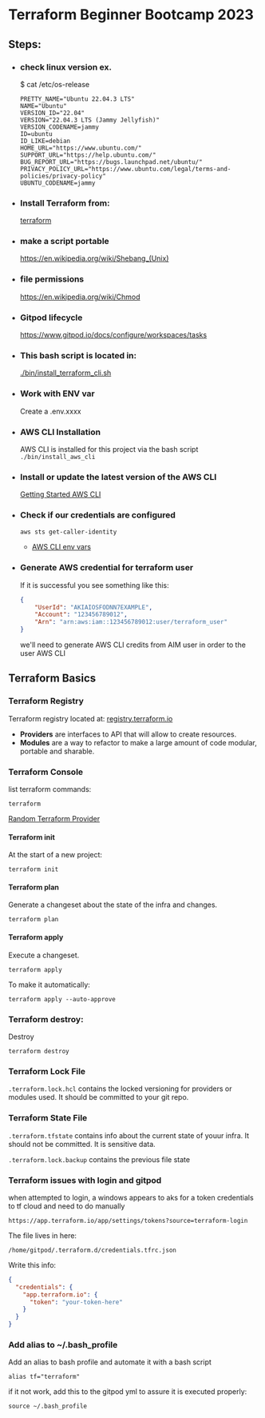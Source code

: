 # Terraform Beginner Bootcamp 2023

## Steps:

- ### check linux version ex.
    $ cat /etc/os-release
     ```
    PRETTY_NAME="Ubuntu 22.04.3 LTS"
    NAME="Ubuntu"
    VERSION_ID="22.04"
    VERSION="22.04.3 LTS (Jammy Jellyfish)"
    VERSION_CODENAME=jammy
    ID=ubuntu
    ID_LIKE=debian
    HOME_URL="https://www.ubuntu.com/"
    SUPPORT_URL="https://help.ubuntu.com/"
    BUG_REPORT_URL="https://bugs.launchpad.net/ubuntu/"
    PRIVACY_POLICY_URL="https://www.ubuntu.com/legal/terms-and-policies/privacy-policy"
    UBUNTU_CODENAME=jammy
    ```


- ### Install Terraform from: 
    [terraform](https://developer.hashicorp.com/terraform/tutorials/aws-get-started/install-cli)

- ### make a script portable
    https://en.wikipedia.org/wiki/Shebang_(Unix)

- ### file permissions
    https://en.wikipedia.org/wiki/Chmod

- ### Gitpod lifecycle
    https://www.gitpod.io/docs/configure/workspaces/tasks

- ### This bash script is located in: 
    [ ./bin/install_terraform_cli.sh ](./bin/install_terraform_cli.sh)

- ### Work with ENV var
    Create a .env.xxxx 

- ### AWS CLI Installation
    AWS CLI is installed for this project via the bash script `./bin/install_aws_cli`

- ### Install or update the latest version of the AWS CLI
    [Getting Started AWS CLI](https://docs.aws.amazon.com/cli/latest/userguide/getting-started-install.html)

- ### Check if our credentials are configured
    ```sh
    aws sts get-caller-identity
    ```

   * [AWS CLI env vars](https://docs.aws.amazon.com/cli/latest/userguide/cli-configure-envvars.html)

- ### Generate AWS credential for terraform user
    If it is successful you see something like this:
    ```json
    {
        "UserId": "AKIAIOSFODNN7EXAMPLE",
        "Account": "123456789012",
        "Arn": "arn:aws:iam::123456789012:user/terraform_user"
    }
    ```
    we'll need to generate AWS CLI credits from AIM user in order to the user AWS CLI 

## Terraform Basics

### Terraform Registry

Terraform registry located at: [registry.terraform.io](https://registry.terraform.io/)

- **Providers** are interfaces to API that will allow to create resources.
- **Modules** are a way to refactor to make a large amount of code modular, portable and sharable.

### Terraform Console

list terraform commands:
```
terraform
```
[Random Terraform Provider](https://registry.terraform.io/providers/hashicorp/random)

#### Terraform init
At the start of a new project:
```
terraform init
```

#### Terraform plan
Generate a changeset about the state of the infra and changes. 
```
terraform plan
```

#### Terraform apply
Execute a changeset.
```
terraform apply
```
To make it automatically:
```
terraform apply --auto-approve
```

### Terraform destroy:
Destroy 
```
terraform destroy
```

### Terraform Lock File
`.terraform.lock.hcl` contains the locked versioning for providers or modules used. It should be committed to your git repo.

### Terraform State File
`.terraform.tfstate` contains info about the current state of youur infra. It should not be committed. It is sensitive data.

`.terraform.lock.backup` contains the previous file state

### Terraform issues with login and gitpod
when attempted to login, a windows appears to aks for a token credentials to tf cloud and need to do manually
```
https://app.terraform.io/app/settings/tokens?source=terraform-login
```
The file lives in here:
````
/home/gitpod/.terraform.d/credentials.tfrc.json
````
Write this info:
````json
{
  "credentials": {
    "app.terraform.io": {
      "token": "your-token-here"
    }
  }
}
````
### Add alias to ~/.bash_profile
Add an alias to bash profile and automate it with a bash script
````
alias tf="terraform"
````
if it not work, add this to the gitpod yml to assure it is executed properly:
````
source ~/.bash_profile  
````





